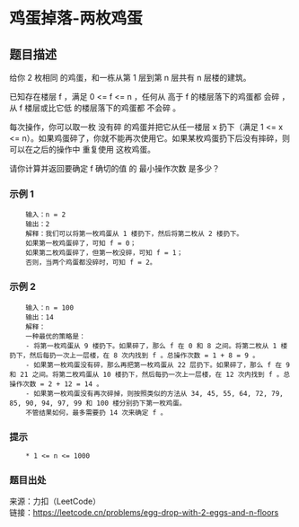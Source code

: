 # 鸡蛋掉落-两枚鸡蛋

## 题目描述

给你 2 枚相同 的鸡蛋，和一栋从第 1 层到第 n 层共有 n 层楼的建筑。

已知存在楼层 f ，满足 0 <= f <= n ，任何从 高于 f 的楼层落下的鸡蛋都 会碎 ，从 f 楼层或比它低 的楼层落下的鸡蛋都 不会碎 。

每次操作，你可以取一枚 没有碎 的鸡蛋并把它从任一楼层 x 扔下（满足 1 <= x <= n）。如果鸡蛋碎了，你就不能再次使用它。如果某枚鸡蛋扔下后没有摔碎，则可以在之后的操作中 重复使用 这枚鸡蛋。

请你计算并返回要确定 f 确切的值 的 最小操作次数 是多少？

### 示例 1

```text
    输入：n = 2
    输出：2
    解释：我们可以将第一枚鸡蛋从 1 楼扔下，然后将第二枚从 2 楼扔下。
    如果第一枚鸡蛋碎了，可知 f = 0；
    如果第二枚鸡蛋碎了，但第一枚没碎，可知 f = 1；
    否则，当两个鸡蛋都没碎时，可知 f = 2。
```

### 示例 2

```text
    输入：n = 100
    输出：14
    解释：
    一种最优的策略是：
    - 将第一枚鸡蛋从 9 楼扔下。如果碎了，那么 f 在 0 和 8 之间。将第二枚从 1 楼扔下，然后每扔一次上一层楼，在 8 次内找到 f 。总操作次数 = 1 + 8 = 9 。
    - 如果第一枚鸡蛋没有碎，那么再把第一枚鸡蛋从 22 层扔下。如果碎了，那么 f 在 9 和 21 之间。将第二枚鸡蛋从 10 楼扔下，然后每扔一次上一层楼，在 12 次内找到 f 。总操作次数 = 2 + 12 = 14 。
    - 如果第一枚鸡蛋没有再次碎掉，则按照类似的方法从 34, 45, 55, 64, 72, 79, 85, 90, 94, 97, 99 和 100 楼分别扔下第一枚鸡蛋。
    不管结果如何，最多需要扔 14 次来确定 f 。
```

### 提示

```text
    * 1 <= n <= 1000
```

### 题目出处

来源：力扣（LeetCode）  
链接：<https://leetcode.cn/problems/egg-drop-with-2-eggs-and-n-floors>

